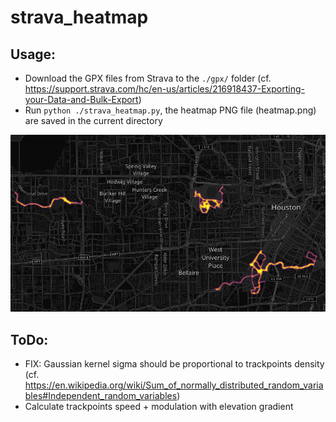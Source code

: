 # strava_heatmap

## Usage:

* Download the GPX files from Strava to the `./gpx/` folder (cf. https://support.strava.com/hc/en-us/articles/216918437-Exporting-your-Data-and-Bulk-Export)
* Run `python ./strava_heatmap.py`, the heatmap PNG file (heatmap.png) are saved in the current directory

![heatmap.png](heatmap.png)

## ToDo:

* FIX: Gaussian kernel sigma should be proportional to trackpoints density (cf. https://en.wikipedia.org/wiki/Sum_of_normally_distributed_random_variables#Independent_random_variables)
* Calculate trackpoints speed + modulation with elevation gradient
